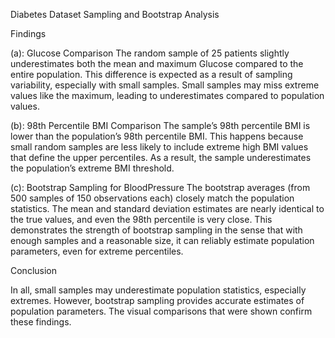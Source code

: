 Diabetes Dataset Sampling and Bootstrap Analysis

Findings 

(a): Glucose Comparison
The random sample of 25 patients slightly underestimates both the mean and maximum Glucose compared to the entire population. This difference is expected as a result of sampling variability, especially with small samples. Small samples may miss extreme values like the maximum, leading to underestimates compared to population values.


(b): 98th Percentile BMI Comparison
The sample’s 98th percentile BMI is lower than the population’s 98th percentile BMI. This happens because small random samples are less likely to include extreme high BMI values that define the upper percentiles. As a result, the sample underestimates the population’s extreme BMI threshold.


(c): Bootstrap Sampling for BloodPressure
The bootstrap averages (from 500 samples of 150 observations each) closely match the population statistics. The mean and standard deviation estimates are nearly identical to the true values, and even the 98th percentile is very close. This demonstrates the strength of bootstrap sampling in the sense that with enough samples and a reasonable size, it can reliably estimate population parameters, even for extreme percentiles. 


Conclusion

In all, small samples may underestimate population statistics, especially extremes.  However, bootstrap sampling provides accurate estimates of population parameters. The visual comparisons that were shown confirm these findings.




